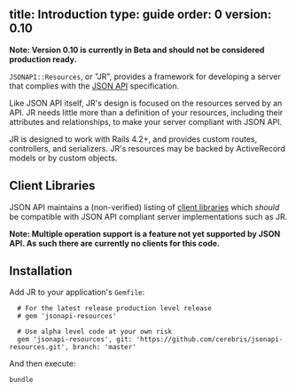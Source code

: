 title: Introduction
type: guide
order: 0
version: 0.10
---

**Note: Version 0.10 is currently in Beta and should not be considered production ready.**

`JSONAPI::Resources`, or "JR", provides a framework for developing a server that complies with the [JSON API](http://jsonapi.org/) specification.

Like JSON API itself, JR's design is focused on the resources served by an API. JR needs little more than a definition of your resources, including their attributes and relationships, to make your server compliant with JSON API.

JR is designed to work with Rails 4.2+, and provides custom routes, controllers, and serializers. JR's resources may be backed by ActiveRecord models or by custom objects.

## Client Libraries

JSON API maintains a (non-verified) listing of [client libraries](http://jsonapi.org/implementations/#client-libraries)
which *should* be compatible with JSON API compliant server implementations such as JR.

**Note: Multiple operation support is a feature not yet supported by JSON API. As such there are currently no clients for this code.**

## Installation

Add JR to your application's `Gemfile`:
```rub
  # For the latest release production level release
  # gem 'jsonapi-resources'

  # Use alpha level code at your own risk
  gem 'jsonapi-resources', git: 'https://github.com/cerebris/jsonapi-resources.git', branch: 'master'

```

And then execute:

```bash
bundle
```
